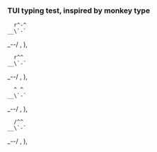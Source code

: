 ### TUI typing test, inspired by monkey type

      r^-^  
    __\`-` 
_--/  , ), 

      r^^
    __\`-` 
_--/  , ), 

      ^ ^
    __\`-` 
_--/  , ), 

      /^^
    __\`-` 
_--/  , ), 

